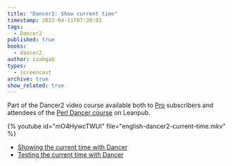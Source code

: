 ```yaml
---
title: "Dancer2: Show current time"
timestamp: 2022-04-11T07:30:01
tags:
  - Dancer2
published: true
books:
  - dancer2
author: szabgab
types:
  - screencast
archive: true
show_related: true
---
```



Part of the Dancer2 video course available both to [Pro](/pro) subscribers and attendees of the [Perl Dancer course](https://leanpub.com/c/dancer) on Leanpub.


{% youtube id="mO4HywcTWUI" file="english-dancer2-current-time.mkv" %}

* [Showing the current time with Dancer](https://code-maven.com/slides/dancer/showing-the-current-time-with-dancer)
* [Testing the current time with Dancer](https://code-maven.com/slides/dancer/testing-the-current-time-with-dancer)


